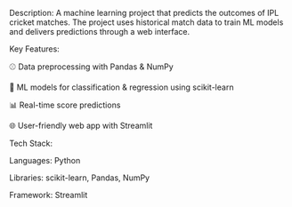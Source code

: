 Description:
A machine learning project that predicts the outcomes of IPL cricket matches. The project uses historical match data to train ML models and delivers predictions through a web interface.

Key Features:

⚾ Data preprocessing with Pandas & NumPy

🤖 ML models for classification & regression using scikit-learn

📊 Real-time score predictions

🌐 User-friendly web app with Streamlit

Tech Stack:

Languages: Python

Libraries: scikit-learn, Pandas, NumPy

Framework: Streamlit
